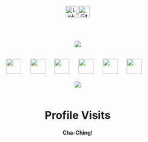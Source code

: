 <p align="center">
  <a href="https://linkedin.com/in/nishit-patil"> 
    <img align="center" alt="Linkedin" width="30px" src="https://img.icons8.com/color/48/000000/linkedin.png" />
  </a>
  <a href="https://github.com/cxnzensei">
    <img align="center" alt="Github" width="30px" src="https://github.com/fluidicon.png" />
  </a>
</p>

<br/>
<br/>
<p align="center">
  <a href="https://github.com/cxnzensei" class="rich-diff-level-one">
    <img align="center" src="https://github-readme-stats.vercel.app/api/top-langs/?username=cxnzensei&theme=dark">
  </a>
</p>

<br/>
<div align="center">
  <img
    src="https://cdn.jsdelivr.net/gh/devicons/devicon@latest/icons/html5/html5-plain.svg"
    width="40px"
  />&nbsp;&nbsp;&nbsp;&nbsp;&nbsp;
  <img
    src="https://cdn.jsdelivr.net/gh/devicons/devicon@latest/icons/css3/css3-plain.svg"
    width="40px"
    />&nbsp;&nbsp;&nbsp;&nbsp;&nbsp;
  <img
    src="https://cdn.jsdelivr.net/gh/devicons/devicon@latest/icons/javascript/javascript-plain.svg"
    width="40px"
  />&nbsp;&nbsp;&nbsp;&nbsp;&nbsp;
  <img
    src="https://cdn.jsdelivr.net/gh/devicons/devicon@latest/icons/react/react-original.svg"
    width="40px"
  />&nbsp;&nbsp;&nbsp;&nbsp;&nbsp;
    <img
    src="https://res.cloudinary.com/arcjet-media/image/upload/c_scale,w_256/v1608734952/z8hzeszc9eb3sp3vp3qc.jpg"
    width="40px"
  />&nbsp;&nbsp;&nbsp;&nbsp;&nbsp;
  <img
    src="https://img.favpng.com/6/2/11/redux-react-javascript-freecodecamp-npm-png-favpng-6F2x50visKuC0trBQ0952Cm1E_t.jpg"
    width="40px"
  />&nbsp;&nbsp;&nbsp;&nbsp;&nbsp;
  <br/>
  <br/>
  <img
    src="https://github-readme-stats.vercel.app/api?username=cxnzensei&show_icons=true&theme=react&&hide_border=true"
  />
  <br/>
  <br/>
</div>

<h1 align="center">Profile Visits</h1>
<h4 align="center">Cha-Ching!</h4>

<p align="center">
  <img src="https://profile-counter.glitch.me/cxnzensei/count.svg" alt="" />
</p>
